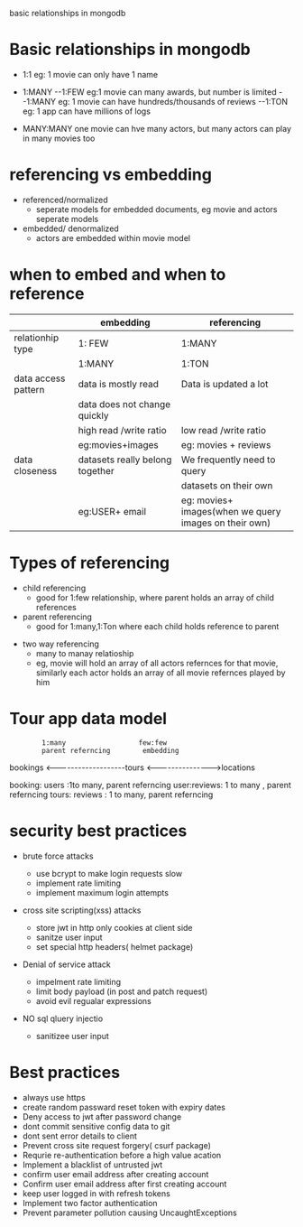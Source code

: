 basic relationships in mongodb

# Basic relationships in mongodb

- 1:1
  eg: 1 movie can only have 1 name

* 1:MANY
  --1:FEW
  eg:1 movie can many awards, but number is limited
  --1:MANY
  eg: 1 movie can have hundreds/thousands of reviews
  --1:TON
  eg: 1 app can have millions of logs

- MANY:MANY
  one movie can hve many actors, but many actors can play in many movies too

# referencing vs embedding

- referenced/normalized
  - seperate models for embedded documents, eg movie and actors seperate models
- embedded/ denormalized
  - actors are embedded within movie model

# when to embed and when to reference

|                     | embedding                       | referencing                                           |
| ------------------- | ------------------------------- | ----------------------------------------------------- |
| relationhip type    | 1: FEW                          | 1:MANY                                                |
|                     | 1:MANY                          | 1:TON                                                 |
| data access pattern | data is mostly read             | Data is updated a lot                                 |
|                     | data does not change quickly    |                                                       |
|                     | high read /write ratio          | low read /write ratio                                 |
|                     | eg:movies+images                | eg: movies + reviews                                  |
| data closeness      | datasets really belong together | We frequently need to query                           |
|                     |                                 | datasets on their own                                 |
|                     | eg:USER+ email                  | eg: movies+ images(when we query images on their own) |

# Types of referencing

- child referencing
  - good for 1:few relationship, where parent holds an array of child references
- parent referencing
  - good for 1:many,1:Ton where each child holds reference to parent

* two way referencing
  - many to manay relatioship
  - eg, movie will hold an array of all actors refernces for that movie, similarly each actor holds an array of all movie refernces played by him

# Tour app data model

            1:many                  few:few
            parent referncing        embedding

bookings <-------------------tours <--------------->locations

<!-- |
                                |
                    few to few  |
              child referencing |
                                |
                            users -->

booking: users :1to many, parent referncing
user:reviews: 1 to many , parent referncing
tours: reviews : 1 to many, parent referncing

# security best practices

- brute force attacks

  - use bcrypt to make login requests slow
  - implement rate limiting
  - implement maximum login attempts

- cross site scripting(xss) attacks

  - store jwt in http only cookies at client side
  - sanitze user input
  - set special http headers( helmet package)

- Denial of service attack

  - impelment rate limiting
  - limit body payload (in post and patch request)
  - avoid evil regualar expressions

- NO sql qluery injectio
  - sanitizee user input

# Best practices

- always use https
- create random passward reset token with expiry dates
- Deny access to jwt after password change
- dont commit sensitive config data to git
- dont sent error details to client
- Prevent cross site request forgery( csurf package)
- Requrie re-authentication before a high value acation
- Implement a blacklist of untrusted jwt
- confirm user email address after creating account
- Confirm user email address after first creating account
- keep user logged in with refresh tokens
- Implement two factor authentication
- Prevent parameter pollution causing UncaughtExceptions
